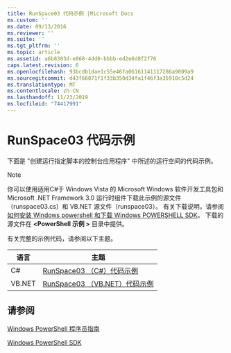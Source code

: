 ```yaml
---
title: RunSpace03 代码示例 |Microsoft Docs
ms.custom: ''
ms.date: 09/13/2016
ms.reviewer: ''
ms.suite: ''
ms.tgt_pltfrm: ''
ms.topic: article
ms.assetid: a6b8303d-e868-4dd0-bbbb-ed2e6d8f2f76
caps.latest.revision: 6
ms.openlocfilehash: 93bcdb1dae1c55e46fa06161141117286a9009a9
ms.sourcegitcommit: d43f66071f1f33b350d34fa1f46f3a35910c5d24
ms.translationtype: MT
ms.contentlocale: zh-CN
ms.lasthandoff: 11/23/2019
ms.locfileid: "74417991"
---
```

# <a name="runspace03-code-samples"></a>RunSpace03 代码示例

下面是 "创建运行指定脚本的控制台应用程序" 中所述的运行空间的代码示例。

> [!NOTE]
> 你可以使用适用C#于 Windows Vista 的 Microsoft Windows 软件开发工具包和 Microsoft .NET Framework 3.0 运行时组件下载此示例的源文件（runspace03.cs）和 VB.NET 源文件（runspace03）。 有关下载说明，请参阅[如何安装 Windows powershell 和下载 Windows POWERSHELL SDK](/powershell/scripting/developer/installing-the-windows-powershell-sdk)。
> 下载的源文件在 **\<PowerShell 示例 >** 目录中提供。

有关完整的示例代码，请参阅以下主题。

| 语言 |                                 主题                                 |
| -------- | --------------------------------------------------------------------- |
| C#       | [RunSpace03 （C#）代码示例](./runspace03-csharp-code-sample.md)     |
| VB.NET   | [RunSpace03 （VB.NET）代码示例](./runspace03-vb-net-code-sample.md) |

## <a name="see-also"></a>请参阅

[Windows PowerShell 程序员指南](./windows-powershell-programmer-s-guide.md)

[Windows PowerShell SDK](../windows-powershell-reference.md)
